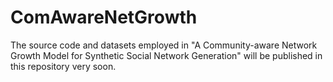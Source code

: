 # ComAwareNetGrowth
The source code and datasets employed in "A Community-aware Network Growth Model for Synthetic Social Network Generation" will be published in this repository very soon.


